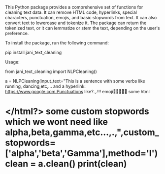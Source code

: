 This Python package provides a comprehensive set of functions for cleaning text data. 
It can remove HTML code, hyperlinks, special characters, punctuation, emojis, and basic stopwords from text. 
It can also convert text to lowercase and tokenize it. The package can return the tokenized text, or it can lemmatize or stem the text, depending on the user's preference.


To install the package, run the following command:

pip install jani_text_cleaning


Usage:

from jani_text_cleaning import NLPCleaning()

a = NLPCleaning(input_text="This is a sentence with some verbs like running, dancing,etc,... and a hyperlink: https://www.google.com.Punctuations like?.,.!!! emoji👋👋😊😊😊 some html <html><head></body><h1><p></html?> some custom stopwords which we wont need like alpha,beta,gamma,etc...,.,",custom_stopwords=['alpha','beta','Gamma'],method='l')
clean = a.clean()
print(clean)